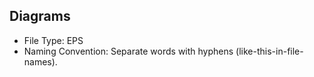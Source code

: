 ## Diagrams

* File Type: EPS
* Naming Convention: Separate words with hyphens (like-this-in-file-names).